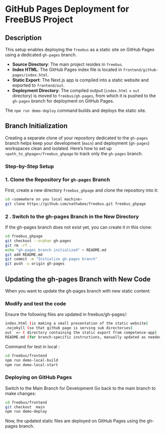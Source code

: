 # GitHub Pages Deployment for FreeBUS Project

## Description

This setup enables deploying the `freebus` as a static site on GitHub Pages using a dedicated `gh-pages` branch.

- **Source Directory**: The main project resides in `freebus`.
- **Index HTML**: The GitHub Pages index file is located in `frontend/github-pages/index.html`.
- **Static Export**: The Next.js app is compiled into a static website and exported to `frontend/out`.
- **Deployment Directory**: The compiled output (`index.html` + `out` directory) is moved to `freebus/gh-pages`, from which it is pushed to the `gh-pages` branch for deployment on GitHub Pages.

The `npm run demo-deploy` command builds and deploys the static site.
 

## Branch Initialization

Creating a separate clone of your repository dedicated to the `gh-pages` branch helps keep your development (`main`) and deployment (`gh-pages`) workspaces clean and isolated. Here’s how to set up `<path_to_ghpage>/freebus_ghpage` to track only the `gh-pages` branch.

### Step-by-Step Setup

### 1. **Clone the Repository for `gh-pages` Branch**  
First, create a new directory `freebus_ghpage` and clone the repository into it:
```bash
cd <somewhere on you local machine>
git clone https://github.com/nathabee/freebus.git freebus_ghpage

```

### 2 . Switch to the gh-pages Branch in the New Directory
If the gh-pages branch does not exist yet, you can create it in this clone:

```bash 
cd freebus_ghpage
git checkout --orphan gh-pages
git rm -rf .
echo "gh-pages branch initialized" > README.md
git add README.md
git commit -m "Initialize gh-pages branch"
git push -u origin gh-pages

```

## Updating the gh-pages Branch with New Code
When you want to update the gh-pages branch with new static content:

### Modify and test the code
Ensure the following files are updated in freebus/gh-pages/:
```bash 
index.html (is making a small presentation of the static website)
.nojekyll (so that github page is serving sub directories)
out  => ( directory containing the static export from competence-app)
README.md (for branch-specific instructions, manually updated as needed)
```


Command for test in local :

```bash 
cd freebus/frontend 
npm run demo-local-build
npm run demo-local-start
```

  

### Deploying on GitHub Pages
Switch to the Main Branch for Development
Go back to the main branch to make changes:



```bash 
cd freebus/frontend
git checkout  main
npm run demo-deploy


```
Now, the updated static files are deployed on GitHub Pages using the gh-pages branch.
 
 
